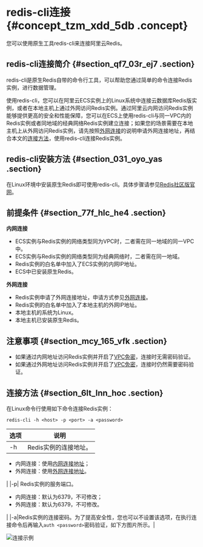# redis-cli连接 {#concept_tzm_xdd_5db .concept}

您可以使用原生工具redis-cli来连接阿里云Redis。

## redis-cli连接简介 {#section_qf7_03r_ej7 .section}

redis-cli是原生Redis自带的命令行工具，可以帮助您通过简单的命令连接Redis实例，进行数据管理。

使用redis-cli，您可以在阿里云ECS实例上的Linux系统中连接云数据库Redis版实例，或者在本地主机上通过外网访问Redis实例。通过阿里云内网访问Redis实例能够提供更高的安全和性能保障，您可以在ECS上使用redis-cli与同一VPC内的Redis实例或者同地域的经典网络Redis实例建立连接；如果您的场景需要在本地主机上从外网访问Redis实例，请先按照[外网连接](intl.zh-CN/快速入门/步骤3：连接实例/外网连接.md#)的说明申请外网连接地址，再结合本文的[连接方法](#section_6lt_lnn_hoc)，使用redis-cli连接Redis实例。

## redis-cli安装方法 {#section_031_oyo_yas .section}

在Linux环境中安装原生Redis即可使用redis-cli。具体步骤请参见[Redis社区版官网](https://redis.io/download)。

## 前提条件 {#section_77f_hlc_he4 .section}

**内网连接**

-   ECS实例与Redis实例的网络类型同为VPC时，二者需在同一地域的同一VPC中。
-   ECS实例与Redis实例的网络类型同为经典网络时，二者需在同一地域。
-   Redis实例的白名单中加入了ECS实例的内网IP地址。
-   ECS中已安装原生Redis。

**外网连接**

-   Redis实例申请了外网连接地址，申请方式参见[外网连接](intl.zh-CN/快速入门/步骤3：连接实例/外网连接.md#)。
-   Redis实例的白名单中加入了本地主机的外网IP地址。
-   本地主机的系统为Linux。
-   本地主机已安装原生Redis。

## 注意事项 {#section_mcy_165_vfk .section}

-   如果通过内网地址访问Redis实例并开启了[VPC免密](../../../../intl.zh-CN/用户指南/实例管理/开启免密访问.md#)，连接时无需密码验证。
-   如果通过外网地址访问Redis实例并开启了[VPC免密](../../../../intl.zh-CN/用户指南/实例管理/开启免密访问.md#)，连接时仍然需要密码验证。

## 连接方法 {#section_6lt_lnn_hoc .section}

在Linux命令行使用如下命令连接Redis实例：

``` {#codeblock_1li_ojv_huq}
redis-cli -h <host> -p <port> -a <password>
```

|选项|说明|
|--|--|
|-h| Redis实例的连接地址。

 -   内网连接：使用[内网连接地址](../../../../intl.zh-CN/用户指南/连接管理/查看连接地址.md#)；
-   外网连接：使用[外网连接地址](intl.zh-CN/快速入门/步骤3：连接实例/外网连接.md#)。

 |
|-p| Redis实例的服务端口。

 -   内网连接：默认为6379，不可修改；
-   外网连接：默认为6379，不可修改。

 |
|-a|Redis实例的连接密码。为了提高安全性，您也可以不设置该选项，在执行连接命令后再输入`auth <password>`密码验证，如下方图片所示。|

![](images/51171_zh-CN.png "连接示例")

